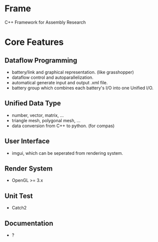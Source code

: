# Frame
C++ Framework for Assembly Research

# Core Features
## Dataflow Programming
- battery/link and graphical representation. (like grasshopper)
- dataflow control and autoparallelization.
- automatical generate input and output .xml file.
- battery group which combines each battery's I/O into one Unified I/O.
## Unified Data Type
- number, vector, matrix, ...
- triangle mesh, polygonal mesh, ...
- data conversion from C++ to python. (for compas)
## User Interface
- imgui, which can be seperated from rendering system.
## Render System
- OpenGL >= 3.x
## Unit Test
- Catch2
## Documentation
- ?
